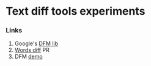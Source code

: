 # Text diff tools experiments

### Links
1. Google's [DFM lib](https://github.com/google/diff-match-patch)
2. [Words diff](https://github.com/google/diff-match-patch/pull/55/files) PR
3. DFM [demo](https://neil.fraser.name/software/diff_match_patch/demos/diff.html)
